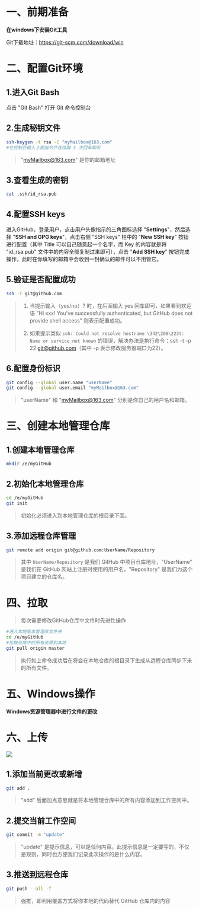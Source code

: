 # 一、前期准备

**在windows下安装Git工具**

Git下载地址：https://git-scm.com/download/win

# 二、配置Git环境

## 1.进入Git Bash

点击 "Git Bash" 打开 Git 命令控制台

## 2.生成秘钥文件

```sh
ssh-keygen -t rsa -C "myMailbox@163.com"
#在控制台输入上面指令并连续敲 3 次回车即可
```

> "myMailbox@163.com" 是你的邮箱地址

## 3.查看生成的密钥

```sh
cat .ssh/id_rsa.pub
```

## 4.配置SSH keys

进入GitHub，登录用户，点击用户头像指示的三角图标选择 "**Settings**"，然后选择 "**SSH and GPG keys**"，点击右侧 "SSH keys" 栏中的 "**New SSH key**" 按钮进行配置（其中 Title 可以自己随意起一个名字，而 Key 的内容就是将 "id_rsa.pub" 文件中的内容全部复制过来即可），点击 "**Add SSH key**" 按钮完成操作，此时在你填写的邮箱中会收到一封确认的邮件可以不用管它。

## 5.验证是否配置成功

```sh
ssh -T git@github.com
```

> 1. 当提示输入（yes/no）? 时，在后面输入 yes 回车即可，如果看到欢迎语 "Hi xxx! You've successfully authenticated, but GitHub does not provide shell access" 则表示配置成功。
>
> 2. 如果提示类似 `ssh: Could not resolve hostname \342\200\223t: Name or service not known` 的错误，解决办法是执行命令：ssh -t -p 22 git@github.com（其中 -p 表示修改服务器端口为22）。

## 6.配置身份标识

```sh
git config --global user.name "userName"
git config --global user.email "myMailbox@163.com"
```

> "userName" 和 "myMailbox@163.com" 分别是你自己的用户名和邮箱。

# 三、创建本地管理仓库

## 1.创建本地管理仓库

```sh
mkdir /e/myGitHub
```

## 2.初始化本地管理仓库

```sh
cd /e/myGitHub
git init
```

> 初始化必须进入到本地管理仓库的根目录下面。

## 3.添加远程仓库管理

```sh
git remote add origin git@github.com:UserName/Repository
```

> 其中 `UserName/Repository` 是我们 GitHub 中项目仓库地址，"UserName" 是我们在 GitHub 网站上注册时使用的用户名，"Repository" 是我们为这个项目建立的仓库名。

# 四、拉取

> 每次需要修改GitHub仓库中文件时先进性操作

```sh
#进入本地版本管理库文件夹
cd /e/myGitHub
#拉取仓库中的所有资源到本地
git pull origin master
```

> 执行如上命令成功后在将会在本地仓库的根目录下生成从远程仓库同步下来的所有文件。

# 五、Windows操作

**Windows资源管理器中进行文件的更改**

# 六、上传

![](https://cdn.jsdelivr.net/gh/justplays/MyPicGo/img/202208051511384.png)

## 1.添加当前更改或新增

```sh
git add .
```

> "add" 后面加点意思就是将本地管理仓库中的所有内容添加到工作空间中。

## 2.提交当前工作空间

```sh
git commit -m "update"
```

> "update" 是提示信息，可以是任何内容。此提示信息是一定要写的，不仅是规则，同时也方便我们记录此次操作的是什么内容。

## 3.推送到远程仓库

```sh
git push --all -f
```

> 强推，即利用覆盖方式将你本地的代码替代 GitHub 仓库内的内容
